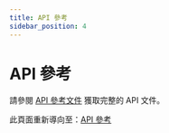 ```yaml
---
title: API 參考
sidebar_position: 4
---
```


# API 參考

請參閱 [API 參考文件](../04-api-reference/) 獲取完整的 API 文件。

此頁面重新導向至：[API 參考](../04-api-reference/overview.md)